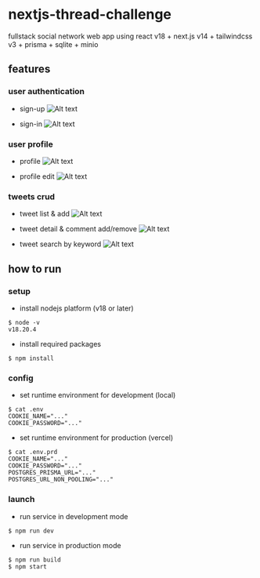 # nextjs-thread-challenge

fullstack social network web app using react v18 + next.js v14 + tailwindcss v3 + prisma + sqlite + minio

## features

### user authentication

-   sign-up
    ![Alt text](https://github.com/toweringcloud/x-clone-nextjs/blob/main/demo/snapshot0.png?raw=true)

-   sign-in
    ![Alt text](https://github.com/toweringcloud/x-clone-nextjs/blob/main/demo/snapshot1.png?raw=true)

### user profile

-   profile
    ![Alt text](https://github.com/toweringcloud/x-clone-nextjs/blob/main/demo/snapshot2.png?raw=true)

-   profile edit
    ![Alt text](https://github.com/toweringcloud/x-clone-nextjs/blob/main/demo/snapshot3.png?raw=true)

### tweets crud

-   tweet list & add
    ![Alt text](https://github.com/toweringcloud/x-clone-nextjs/blob/main/demo/snapshot4.png?raw=true)

-   tweet detail & comment add/remove
    ![Alt text](https://github.com/toweringcloud/x-clone-nextjs/blob/main/demo/snapshot5.png?raw=true)

-   tweet search by keyword
    ![Alt text](https://github.com/toweringcloud/x-clone-nextjs/blob/main/demo/snapshot6.png?raw=true)

## how to run

### setup

-   install nodejs platform (v18 or later)

```
$ node -v
v18.20.4
```

-   install required packages

```
$ npm install
```

### config

-   set runtime environment for development (local)

```
$ cat .env
COOKIE_NAME="..."
COOKIE_PASSWORD="..."
```

-   set runtime environment for production (vercel)

```
$ cat .env.prd
COOKIE_NAME="..."
COOKIE_PASSWORD="..."
POSTGRES_PRISMA_URL="..."
POSTGRES_URL_NON_POOLING="..."
```

### launch

-   run service in development mode

```
$ npm run dev
```

-   run service in production mode

```
$ npm run build
$ npm start
```
